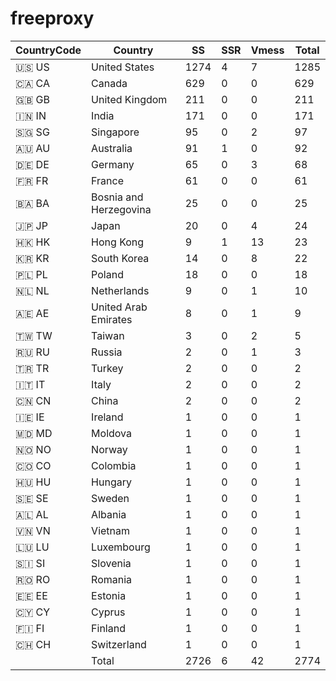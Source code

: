 # freeproxy

|CountryCode|Country|SS|SSR|Vmess|Total|
|  ----  | ----  |  ----  | ----  |  ----  | ----  |
|🇺🇸 US|United States|1274|4|7|1285|
|🇨🇦 CA|Canada|629|0|0|629|
|🇬🇧 GB|United Kingdom|211|0|0|211|
|🇮🇳 IN|India|171|0|0|171|
|🇸🇬 SG|Singapore|95|0|2|97|
|🇦🇺 AU|Australia|91|1|0|92|
|🇩🇪 DE|Germany|65|0|3|68|
|🇫🇷 FR|France|61|0|0|61|
|🇧🇦 BA|Bosnia and Herzegovina|25|0|0|25|
|🇯🇵 JP|Japan|20|0|4|24|
|🇭🇰 HK|Hong Kong|9|1|13|23|
|🇰🇷 KR|South Korea|14|0|8|22|
|🇵🇱 PL|Poland|18|0|0|18|
|🇳🇱 NL|Netherlands|9|0|1|10|
|🇦🇪 AE|United Arab Emirates|8|0|1|9|
|🇹🇼 TW|Taiwan|3|0|2|5|
|🇷🇺 RU|Russia|2|0|1|3|
|🇹🇷 TR|Turkey|2|0|0|2|
|🇮🇹 IT|Italy|2|0|0|2|
|🇨🇳 CN|China|2|0|0|2|
|🇮🇪 IE|Ireland|1|0|0|1|
|🇲🇩 MD|Moldova|1|0|0|1|
|🇳🇴 NO|Norway|1|0|0|1|
|🇨🇴 CO|Colombia|1|0|0|1|
|🇭🇺 HU|Hungary|1|0|0|1|
|🇸🇪 SE|Sweden|1|0|0|1|
|🇦🇱 AL|Albania|1|0|0|1|
|🇻🇳 VN|Vietnam|1|0|0|1|
|🇱🇺 LU|Luxembourg|1|0|0|1|
|🇸🇮 SI|Slovenia|1|0|0|1|
|🇷🇴 RO|Romania|1|0|0|1|
|🇪🇪 EE|Estonia|1|0|0|1|
|🇨🇾 CY|Cyprus|1|0|0|1|
|🇫🇮 FI|Finland|1|0|0|1|
|🇨🇭 CH|Switzerland|1|0|0|1|
||Total|2726|6|42|2774|

